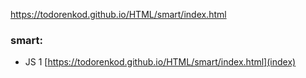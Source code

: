 https://todorenkod.github.io/HTML/smart/index.html

### smart: 
* JS 1 [https://todorenkod.github.io/HTML/smart/index.html](index)
